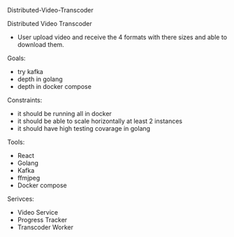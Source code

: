 Distributed-Video-Transcoder

Distributed Video Transcoder
- User upload video and receive the 4 formats with there sizes and able to download them.

Goals:
- try kafka
- depth in golang
- depth in docker compose

Constraints:
- it should be running all in docker
- it should be able to scale horizontally at least 2 instances
- it should have high testing covarage in golang

Tools:
- React
- Golang
- Kafka
- ffmjpeg
- Docker compose


Serivces:
- Video Service
- Progress Tracker
- Transcoder Worker